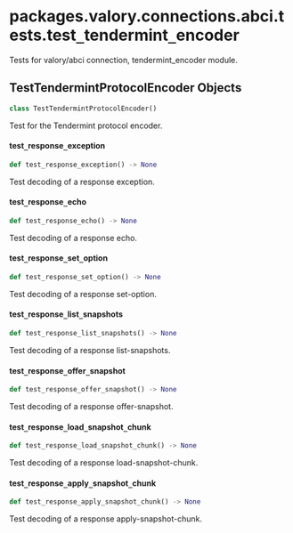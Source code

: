 <a id="packages.valory.connections.abci.tests.test_tendermint_encoder"></a>

# packages.valory.connections.abci.tests.test`_`tendermint`_`encoder

Tests for valory/abci connection, tendermint_encoder module.

<a id="packages.valory.connections.abci.tests.test_tendermint_encoder.TestTendermintProtocolEncoder"></a>

## TestTendermintProtocolEncoder Objects

```python
class TestTendermintProtocolEncoder()
```

Test for the Tendermint protocol encoder.

<a id="packages.valory.connections.abci.tests.test_tendermint_encoder.TestTendermintProtocolEncoder.test_response_exception"></a>

#### test`_`response`_`exception

```python
def test_response_exception() -> None
```

Test decoding of a response exception.

<a id="packages.valory.connections.abci.tests.test_tendermint_encoder.TestTendermintProtocolEncoder.test_response_echo"></a>

#### test`_`response`_`echo

```python
def test_response_echo() -> None
```

Test decoding of a response echo.

<a id="packages.valory.connections.abci.tests.test_tendermint_encoder.TestTendermintProtocolEncoder.test_response_set_option"></a>

#### test`_`response`_`set`_`option

```python
def test_response_set_option() -> None
```

Test decoding of a response set-option.

<a id="packages.valory.connections.abci.tests.test_tendermint_encoder.TestTendermintProtocolEncoder.test_response_list_snapshots"></a>

#### test`_`response`_`list`_`snapshots

```python
def test_response_list_snapshots() -> None
```

Test decoding of a response list-snapshots.

<a id="packages.valory.connections.abci.tests.test_tendermint_encoder.TestTendermintProtocolEncoder.test_response_offer_snapshot"></a>

#### test`_`response`_`offer`_`snapshot

```python
def test_response_offer_snapshot() -> None
```

Test decoding of a response offer-snapshot.

<a id="packages.valory.connections.abci.tests.test_tendermint_encoder.TestTendermintProtocolEncoder.test_response_load_snapshot_chunk"></a>

#### test`_`response`_`load`_`snapshot`_`chunk

```python
def test_response_load_snapshot_chunk() -> None
```

Test decoding of a response load-snapshot-chunk.

<a id="packages.valory.connections.abci.tests.test_tendermint_encoder.TestTendermintProtocolEncoder.test_response_apply_snapshot_chunk"></a>

#### test`_`response`_`apply`_`snapshot`_`chunk

```python
def test_response_apply_snapshot_chunk() -> None
```

Test decoding of a response apply-snapshot-chunk.

